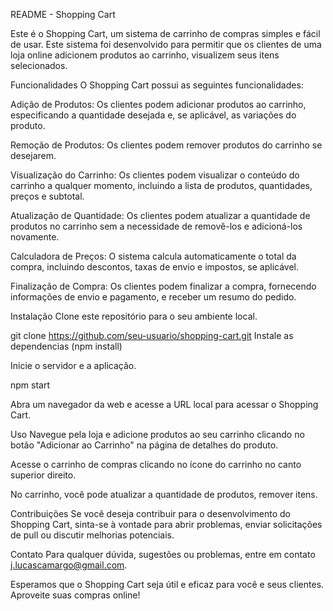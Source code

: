 README - Shopping Cart <br>

Este é o Shopping Cart, um sistema de carrinho de compras simples e fácil de usar. Este sistema foi desenvolvido para permitir que os clientes de uma loja online adicionem produtos ao carrinho, visualizem seus itens selecionados.

Funcionalidades
O Shopping Cart possui as seguintes funcionalidades:

Adição de Produtos: Os clientes podem adicionar produtos ao carrinho, especificando a quantidade desejada e, se aplicável, as variações do produto.

Remoção de Produtos: Os clientes podem remover produtos do carrinho se desejarem.

Visualização do Carrinho: Os clientes podem visualizar o conteúdo do carrinho a qualquer momento, incluindo a lista de produtos, quantidades, preços e subtotal.

Atualização de Quantidade: Os clientes podem atualizar a quantidade de produtos no carrinho sem a necessidade de removê-los e adicioná-los novamente.

Calculadora de Preços: O sistema calcula automaticamente o total da compra, incluindo descontos, taxas de envio e impostos, se aplicável.

Finalização de Compra: Os clientes podem finalizar a compra, fornecendo informações de envio e pagamento, e receber um resumo do pedido.



Instalação
Clone este repositório para o seu ambiente local.

git clone https://github.com/seu-usuario/shopping-cart.git
Instale as dependencias (npm install)

Inicie o servidor e a aplicação.

npm start

Abra um navegador da web e acesse a URL local para acessar o Shopping Cart.

Uso
Navegue pela loja e adicione produtos ao seu carrinho clicando no botão "Adicionar ao Carrinho" na página de detalhes do produto.

Acesse o carrinho de compras clicando no ícone do carrinho no canto superior direito.

No carrinho, você pode atualizar a quantidade de produtos, remover itens.


Contribuições
Se você deseja contribuir para o desenvolvimento do Shopping Cart, sinta-se à vontade para abrir problemas, enviar solicitações de pull ou discutir melhorias potenciais.


Contato
Para qualquer dúvida, sugestões ou problemas, entre em contato j.lucascamargo@gmail.com.

Esperamos que o Shopping Cart seja útil e eficaz para você e seus clientes. Aproveite suas compras online!
